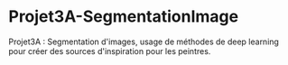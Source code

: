 # Projet3A-SegmentationImage
Projet3A : Segmentation d'images, usage de méthodes de deep learning pour créer des sources d'inspiration pour les peintres.
